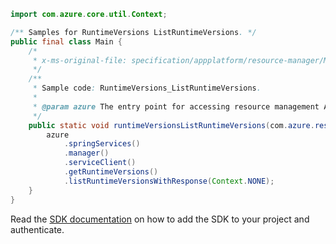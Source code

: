 ```java
import com.azure.core.util.Context;

/** Samples for RuntimeVersions ListRuntimeVersions. */
public final class Main {
    /*
     * x-ms-original-file: specification/appplatform/resource-manager/Microsoft.AppPlatform/stable/2022-04-01/examples/RuntimeVersions_ListRuntimeVersions.json
     */
    /**
     * Sample code: RuntimeVersions_ListRuntimeVersions.
     *
     * @param azure The entry point for accessing resource management APIs in Azure.
     */
    public static void runtimeVersionsListRuntimeVersions(com.azure.resourcemanager.AzureResourceManager azure) {
        azure
            .springServices()
            .manager()
            .serviceClient()
            .getRuntimeVersions()
            .listRuntimeVersionsWithResponse(Context.NONE);
    }
}
```

Read the [SDK documentation](https://github.com/Azure/azure-sdk-for-java/blob/azure-resourcemanager_2.15.0/sdk/resourcemanager/azure-resourcemanager/README.md) on how to add the SDK to your project and authenticate.
